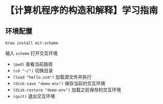 # 【计算机程序的构造和解释】学习指南

## 环境配置

```
brew install mit-scheme
```

输入 `scheme` 打开交互环境

+ `(pwd)` 查看当前路径
+ `(cd "~/")` 切换目录
+ `(load "hello.scm")` 加载源文件并执行
+ `(disk-save "demo-env")` 保存当前的交互环境
+ `(disk-restore "demo-env")` 加载之前保存的交互环境
+ `(quit)` 退出交互环境


